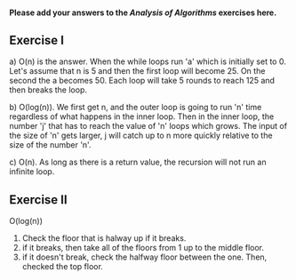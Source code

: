 #### Please add your answers to the **_Analysis of Algorithms_** exercises here.

## Exercise I

a)
O(n) is the answer. When the while loops run 'a' which is initially set to 0. Let's assume that n is 5 and then the first loop will become 25. On the second the a becomes 50. Each loop will take 5 rounds to reach 125 and then breaks the loop.

b)
O(log(n)). We first get n, and the outer loop is going to run 'n' time regardless of what happens in the inner loop. Then in the inner loop, the number 'j' that has to reach the value of 'n' loops which grows. The input of the size of 'n' gets larger, j will catch up to n more quickly relative to the size of the number 'n'.

c)
O(n). As long as there is a return value, the recursion will not run an infinite loop.

## Exercise II

O(log(n))

1. Check the floor that is halway up if it breaks.
2. if it breaks, then take all of the floors from 1 up to the middle floor.
3. if it doesn't break, check the halfway floor between the one. Then, checked the top floor.
